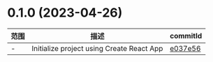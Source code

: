 # 0.1.0 (2023-04-26)

范围|描述|commitId
--|--|--
 - | Initialize project using Create React App | [e037e56](https://github.com/yeCodings/jira/commit/e037e56)

